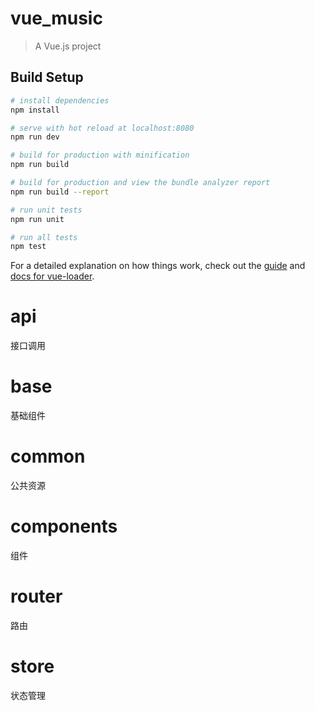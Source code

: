 # vue_music

> A Vue.js project

## Build Setup

``` bash
# install dependencies
npm install

# serve with hot reload at localhost:8080
npm run dev

# build for production with minification
npm run build

# build for production and view the bundle analyzer report
npm run build --report

# run unit tests
npm run unit

# run all tests
npm test
```

For a detailed explanation on how things work, check out the [guide](http://vuejs-templates.github.io/webpack/) and [docs for vue-loader](http://vuejs.github.io/vue-loader).


# api 
 
  接口调用 

# base
  
  基础组件


# common
   
  公共资源
  
# components

  组件
 
# router
 
  路由

# store 

  状态管理



       
